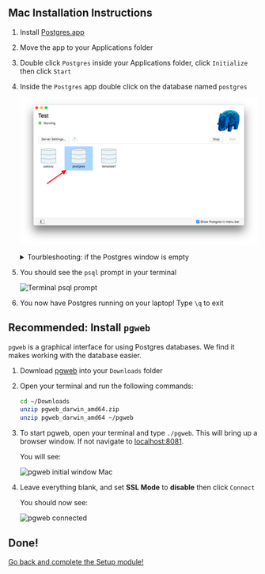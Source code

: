 ## Mac Installation Instructions

1. Install [Postgres.app](https://postgresapp.com/)
1. Move the app to your Applications folder
1. Double click `Postgres` inside your Applications folder, click `Initialize`
then click `Start`
1. Inside the `Postgres` app double click on the database named `postgres`

    ![Opening a database inside Postgres](img/postgresapp.png)

    <details><summary>
    Tourbleshooting: if the Postgres window is empty
    </summary><p>

    If the Postgres window is empty run the following commands from your terminal

    ```sh
    /Applications/Postgres.app/Contents/Versions/latest/bin/createuser -U postgres --superuser `whoami`
    /Applications/Postgres.app/Contents/Versions/latest/bin/createdb -U `whoami` `whoami`
    ```

    </p></details>

1. You should see the `psql` prompt in your terminal

    ![Terminal `psql` prompt](postgresterm.png)

1. You now have Postgres running on your laptop! Type `\q` to exit

## Recommended: Install `pgweb`

`pgweb` is a graphical interface for using Postgres databases. We find it
makes working with the database easier.

1. Download [pgweb](https://github.com/sosedoff/pgweb/releases/download/v0.9.9/pgweb_darwin_amd64.zip) into your `Downloads` folder
1. Open your terminal and run the following commands:

    ```sh
    cd ~/Downloads
    unzip pgweb_darwin_amd64.zip
    unzip pgweb_darwin_amd64 ~/pgweb
    ```

1. To start pgweb, open your terminal and type `./pgweb`. This will bring
up a browser window. If not navigate to [localhost:8081](http://localhost:8081/).

    You will see:

    ![pgweb initial window Mac](pgwebmac1.png)

1. Leave everything blank, and set **SSL Mode** to **disable** then click `Connect`

    You should now see:

    ![pgweb connected](pgwebmac2.png)

## Done!

[Go back and complete the Setup module!](setup.md)
